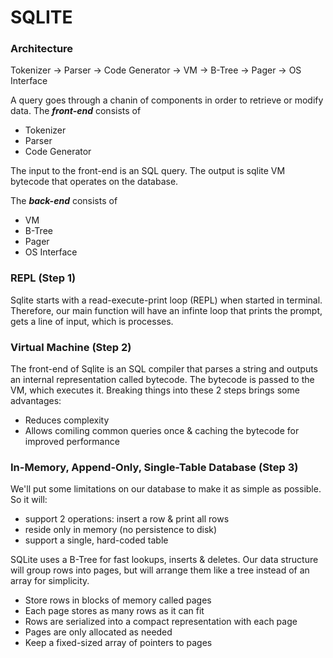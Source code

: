 # SQLITE

### Architecture

Tokenizer -> Parser -> Code Generator -> VM -> B-Tree -> Pager -> OS Interface

A query goes through a chanin of components in order to retrieve or modify data. The ***front-end*** consists of
- Tokenizer
- Parser
- Code Generator

The input to the front-end is an SQL query. The output is sqlite VM bytecode that operates on the database.

The ***back-end*** consists of
- VM
- B-Tree
- Pager
- OS Interface


### REPL (Step 1)

Sqlite starts with a read-execute-print loop (REPL) when started in terminal. Therefore, our main function will have an infinte loop that prints the prompt, gets a line of input, which is processes.


### Virtual Machine (Step 2)

The front-end of Sqlite is an SQL compiler that parses a string and outputs an internal representation called bytecode. The bytecode is passed to the VM, which executes it. Breaking things into these 2 steps brings some advantages:
- Reduces complexity
- Allows comiling common queries once & caching the bytecode for improved performance


### In-Memory, Append-Only, Single-Table Database (Step 3)

We'll put some limitations on our database to make it as simple as possible. So it will:
- support 2 operations: insert a row & print all rows
- reside only in memory (no persistence to disk)
- support a single, hard-coded table

SQLite uses a B-Tree for fast lookups, inserts & deletes. Our data structure will group rows into pages, but will arrange them like a tree instead of an array for simplicity.
- Store rows in blocks of memory called pages
- Each page stores as many rows as it can fit
- Rows are serialized into a compact representation with each page
- Pages are only allocated as needed
- Keep a fixed-sized array of pointers to pages

